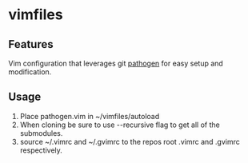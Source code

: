 vimfiles
========

Features
---------
Vim configuration that leverages git <a
href="https://github.com/tpope/vim-pathogen">pathogen</a> for easy setup and
modification.

Usage
-----
1. Place pathogen.vim in ~/vimfiles/autoload
2. When cloning be sure to use --recursive flag to get all of the submodules.
3. source ~/.vimrc and ~/.gvimrc to the repos root .vimrc and .gvimrc respectively.
